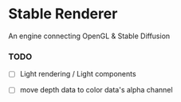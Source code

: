 # Stable Renderer
An engine connecting OpenGL & Stable Diffusion

### TODO
- [ ] Light rendering / Light components
- [ ] move depth data to color data's alpha channel




